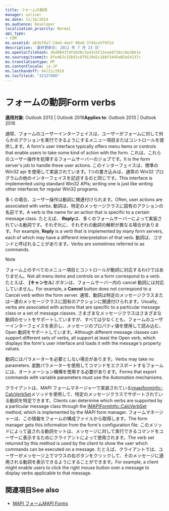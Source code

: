```yaml
---
title: フォームの動詞
manager: soliver
ms.date: 11/16/2014
ms.audience: Developer
localization_priority: Normal
api_type:
- COM
ms.assetid: a63bf0a7-24e6-4eef-98e8-3744ce5f9f2d
description: '最終更新日: 2011 年 7 月 23 日'
ms.openlocfilehash: dbd08437dfdd38c3a43cbf12eae8710cc8e3661e
ms.sourcegitcommit: 8fe462c32b91c87911942c188f3445e85a54137c
ms.translationtype: MT
ms.contentlocale: ja-JP
ms.lasthandoff: 04/23/2019
ms.locfileid: "32327490"
---
```

# <a name="form-verbs"></a><span data-ttu-id="e1918-103">フォームの動詞</span><span class="sxs-lookup"><span data-stu-id="e1918-103">Form verbs</span></span>

<span data-ttu-id="e1918-104">**適用対象**: Outlook 2013 | Outlook 2016</span><span class="sxs-lookup"><span data-stu-id="e1918-104">**Applies to**: Outlook 2013 | Outlook 2016</span></span> 
  
<span data-ttu-id="e1918-105">通常、フォームのユーザーインターフェイスは、ユーザーがフォームに対して何らかのアクションを実行できるようにするメニュー項目またはコントロールを提供します。</span><span class="sxs-lookup"><span data-stu-id="e1918-105">A form's user interface typically offers menu items or controls that enable users to take some kind of action with the form.</span></span> <span data-ttu-id="e1918-106">これは、これらのユーザー操作を処理するフォームサーバーのジョブです。</span><span class="sxs-lookup"><span data-stu-id="e1918-106">It is the form server's job to handle these user actions.</span></span> <span data-ttu-id="e1918-107">このインターフェイスは、標準の Win32 api を使用して実装されています。1つの書き込みは、通常の Win32 プログラムの他のインターフェイスを記述するのと同じです。</span><span class="sxs-lookup"><span data-stu-id="e1918-107">This interface is implemented using standard Win32 APIs; writing one is just like writing other interfaces for regular Win32 programs.</span></span>
  
<span data-ttu-id="e1918-108">多くの場合、ユーザー操作は動詞に関連付けられます。</span><span class="sxs-lookup"><span data-stu-id="e1918-108">Often, user actions are associated with verbs.</span></span> <span data-ttu-id="e1918-109">動詞は、特定のメッセージクラスに固有のアクションの名前です。</span><span class="sxs-lookup"><span data-stu-id="e1918-109">A verb is the name for an action that is specific to a certain message class.</span></span> <span data-ttu-id="e1918-110">たとえば、 **Reply**は、多くのフォームサーバーによって実装されている動詞です。それぞれに、それぞれの動詞の解釈が異なる場合があります。</span><span class="sxs-lookup"><span data-stu-id="e1918-110">For example, **Reply** is a verb that is implemented by many form servers, each of which may have a different interpretation of that verb.</span></span> <span data-ttu-id="e1918-111">動詞は、コマンドと呼ばれることがあります。</span><span class="sxs-lookup"><span data-stu-id="e1918-111">Verbs are sometimes referred to as commands.</span></span> 
  
> [!NOTE]
> <span data-ttu-id="e1918-112">フォーム上のすべてのメニュー項目とコントロールが動詞に対応するわけではありません。</span><span class="sxs-lookup"><span data-stu-id="e1918-112">Not all menu items and controls on a form correspond to a verb.</span></span> <span data-ttu-id="e1918-113">たとえば、 **[キャンセル**] ボタンは、フォームサーバー内の cancel 動詞には対応していません。</span><span class="sxs-lookup"><span data-stu-id="e1918-113">For example, a **Cancel** button does not correspond to a Cancel verb within the form server.</span></span> <span data-ttu-id="e1918-114">通常、動詞は特定のメッセージクラスまたは一連のメッセージクラスに固有のアクションに関連付けられます。</span><span class="sxs-lookup"><span data-stu-id="e1918-114">Usually, verbs are associated with actions that are specific to a particular message class or a set of message classes.</span></span> <span data-ttu-id="e1918-115">さまざまなメッセージクラスはさまざまな動詞のセットをサポートしていますが、すべては少なくとも、フォームのユーザーインターフェイスを表示し、メッセージのプロパティ値を使用して読み込む、Open 動詞をサポートしています。</span><span class="sxs-lookup"><span data-stu-id="e1918-115">Although different message classes can support different sets of verbs, all support at least the Open verb, which displays the form's user interface and loads it with the message's property values.</span></span> 
  
<span data-ttu-id="e1918-116">動詞にはパラメーターを必要としない場合があります。</span><span class="sxs-lookup"><span data-stu-id="e1918-116">Verbs may take no parameters.</span></span> <span data-ttu-id="e1918-117">変数パラメーターを使用してコマンドをエクスポートするフォームには、オートメーション機構を使用する必要があります。</span><span class="sxs-lookup"><span data-stu-id="e1918-117">Forms that export commands with variable parameters must use the Automation mechanisms.</span></span>
  
<span data-ttu-id="e1918-118">クライアントは、MAPI フォームマネージャーで実装されている[imapiforminfo:: CalcVerbSet](imapiforminfo-calcverbset.md)メソッドを使用して、特定のメッセージクラスでサポートされている動詞を特定できます。</span><span class="sxs-lookup"><span data-stu-id="e1918-118">Clients can determine which verbs are supported by a particular message class through the [IMAPIFormInfo::CalcVerbSet](imapiforminfo-calcverbset.md) method, which is implemented by the MAPI form manager.</span></span> <span data-ttu-id="e1918-119">フォームマネージャーは、この情報をフォームの構成ファイルから取得します。</span><span class="sxs-lookup"><span data-stu-id="e1918-119">The form manager gets this information from the form's configuration file.</span></span> <span data-ttu-id="e1918-120">このメソッドによって返される動詞セットは、メッセージに対して実行できるコマンドをユーザーに表示するためにクライアントによって使用されます。</span><span class="sxs-lookup"><span data-stu-id="e1918-120">The verb set returned by this method is used by the client to show the user which commands can be executed on a message.</span></span> <span data-ttu-id="e1918-121">たとえば、クライアントでは、ユーザーがメッセージ上でマウスの右ボタンをクリックして、そのメッセージに適用される動詞を表示できるようにすることができます。</span><span class="sxs-lookup"><span data-stu-id="e1918-121">For example, a client might enable users to click the right mouse button over a message to display verbs applicable to that message.</span></span> 
  
## <a name="see-also"></a><span data-ttu-id="e1918-122">関連項目</span><span class="sxs-lookup"><span data-stu-id="e1918-122">See also</span></span>

- [<span data-ttu-id="e1918-123">MAPI フォーム</span><span class="sxs-lookup"><span data-stu-id="e1918-123">MAPI Forms</span></span>](mapi-forms.md)

